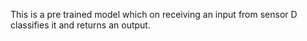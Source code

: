 This is a pre trained model which on receiving an input from sensor D classifies it and returns an output.
